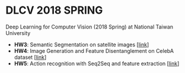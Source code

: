 # DLCV 2018 SPRING
Deep Learning for Computer Vision (2018 Spring) at National Taiwan University

* **HW3**: Semantic Segmentation on satellite images [[link](https://github.com/fanoping/DLCV2018SPRING/tree/master/hw3)] 
* **HW4**: Image Generation and Feature Disentanglement on CelebA dataset [[link](https://github.com/fanoping/DLCV2018SPRING/tree/master/hw4)] 
* **HW5**: Action recognition with Seq2Seq and feature extraction [[link](https://github.com/fanoping/DLCV2018SPRING/tree/master/hw5)]
